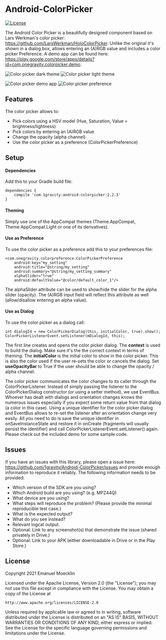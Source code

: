 # Android-ColorPicker

[![License](https://img.shields.io/badge/license-Apache%202-blue.svg)](https://www.apache.org/licenses/LICENSE-2.0)

The Android Color Picker is a beautifully designed component based on Lars Werkman's color picker: https://github.com/LarsWerkman/HoloColorPicker.
Unlike the original it's shown in a dialog box, allows entering an (A)RGB value and includes a color picker Preference. 
A demo app can be found here: https://play.google.com/store/apps/details?id=com.onegravity.colorpicker.demo.

![Color picker dark theme](art/screenshot_0_framed_small.png?raw=true "Color picker dark theme") ![Color picker light theme](art/screenshot_1_framed_small.png?raw=true "Color picker light theme")

![Color picker demo app](art/screenshot_2_framed_small.png?raw=true "Color picker demo app")
![Color picker preference](art/screenshot_3_framed_small.png?raw=true "Color picker preference")

Features
--------

The color picker allows to:

* Pick colors using a HSV model (Hue, Saturation, Value = brightness/lightness)
* Pick colors by entering an (A)RGB value
* Change the opacity (alpha channel)
* Use the color picker as a preference (ColorPickerPreference)

Setup
-----
#### Dependencies

Add this to your Gradle build file:
```
dependencies {
    compile 'com.1gravity:android-colorpicker:2.2.3'
}
```

#### Theming

Simply use one of the AppCompat themes (Theme.AppCompat, Theme.AppCompat.Light or one of its derivatives).

#### Use as Preference
To use the color picker as a preference add this to your preferences file:
```
<com.onegravity.colorpreference.ColorPickerPreference
    android:key="my_setting"
    android:title="@string/my_setting"
    android:summary="@string/my_setting_summary"
    alphaSlider="true"
    android:defaultValue="@color/default_color_1"/>
```
The alphaSlider attribute can be used to show/hide the slider for the alpha slider (opacity).
The (A)RGB input field will reflect this attribute as well (allow/disallow entering an alpha value). 

#### Use as Dialog
To use the color picker as a dialog call:
```
int dialogId = new ColorPickerDialog(this, initialColor, true).show();
ColorPickerListenerEvent.setListener(mDialogId, this);
```
The first line creates and opens the color picker dialog.
The **context** is used to build the dialog. Make sure it's the the correct context in terms of theming.
The **initialColor** is the initial color to show in the color picker. This is also the color used if the user re-sets the color or cancels the dialog.
Set **useOpacityBar** to True if the user should be able to change the opacity / alpha channel.

The color picker communicates the color changes to its caller through the ColorPickerListener. Instead of simply passing the listener to the ColorPickerDialog constructor (or using a setter method), we use EventBus.
Whoever has dealt with dialogs and orientation changes knows the numerous issues especially if you expect some return value from that dialog (a color in this case).
Using a unique identifier for the color picker dialog and EventBus allows to re-set the listener after an orientation change very easily.
All you need to do is save the unique identifier in onSaveInstanceState and restore it in onCreate (fragments will usually persist the identifier) and call ColorPickerListenerEvent.setListener() again.
Please check out the included demo for some sample code.

Issues
------

If you have an issues with this library, please open a issue here: https://github.com/1gravity/Android-ColorPicker/issues and provide enough information to reproduce it reliably. The following information needs to be provided:

* Which version of the SDK are you using?
* Which Android build are you using? (e.g. MPZ44Q)
* What device are you using?
* What steps will reproduce the problem? (Please provide the minimal reproducible test case.)
* What is the expected output?
* What do you see instead?
* Relevant logcat output.
* Optional: Link to any screenshot(s) that demonstrate the issue (shared privately in Drive.)
* Optional: Link to your APK (either downloadable in Drive or in the Play Store.)

License
-------

Copyright 2021 Emanuel Moecklin

Licensed under the Apache License, Version 2.0 (the "License");
you may not use this file except in compliance with the License.
You may obtain a copy of the License at

    http://www.apache.org/licenses/LICENSE-2.0

Unless required by applicable law or agreed to in writing, software
distributed under the License is distributed on an "AS IS" BASIS,
WITHOUT WARRANTIES OR CONDITIONS OF ANY KIND, either express or implied.
See the License for the specific language governing permissions and
limitations under the License.
